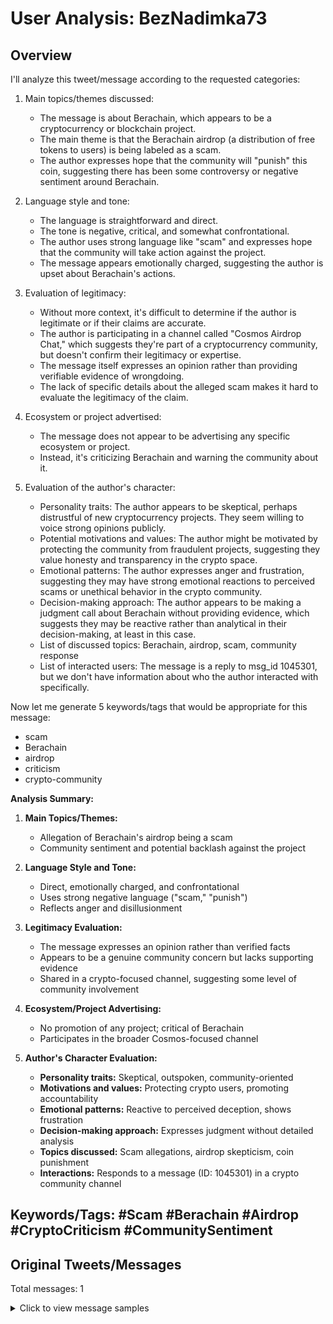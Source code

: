 # User Analysis: BezNadimka73

## Overview

<think>
I'll analyze this tweet/message according to the requested categories:

1. Main topics/themes discussed:
   - The message is about Berachain, which appears to be a cryptocurrency or blockchain project.
   - The main theme is that the Berachain airdrop (a distribution of free tokens to users) is being labeled as a scam.
   - The author expresses hope that the community will "punish" this coin, suggesting there has been some controversy or negative sentiment around Berachain.

2. Language style and tone:
   - The language is straightforward and direct.
   - The tone is negative, critical, and somewhat confrontational.
   - The author uses strong language like "scam" and expresses hope that the community will take action against the project.
   - The message appears emotionally charged, suggesting the author is upset about Berachain's actions.

3. Evaluation of legitimacy:
   - Without more context, it's difficult to determine if the author is legitimate or if their claims are accurate.
   - The author is participating in a channel called "Cosmos Airdrop Chat," which suggests they're part of a cryptocurrency community, but doesn't confirm their legitimacy or expertise.
   - The message itself expresses an opinion rather than providing verifiable evidence of wrongdoing.
   - The lack of specific details about the alleged scam makes it hard to evaluate the legitimacy of the claim.

4. Ecosystem or project advertised:
   - The message does not appear to be advertising any specific ecosystem or project.
   - Instead, it's criticizing Berachain and warning the community about it.

5. Evaluation of the author's character:
   - Personality traits: The author appears to be skeptical, perhaps distrustful of new cryptocurrency projects. They seem willing to voice strong opinions publicly.
   - Potential motivations and values: The author might be motivated by protecting the community from fraudulent projects, suggesting they value honesty and transparency in the crypto space.
   - Emotional patterns: The author expresses anger and frustration, suggesting they may have strong emotional reactions to perceived scams or unethical behavior in the crypto community.
   - Decision-making approach: The author appears to be making a judgment call about Berachain without providing evidence, which suggests they may be reactive rather than analytical in their decision-making, at least in this case.
   - List of discussed topics: Berachain, airdrop, scam, community response
   - List of interacted users: The message is a reply to msg_id 1045301, but we don't have information about who the author interacted with specifically.

Now let me generate 5 keywords/tags that would be appropriate for this message:
- scam
- Berachain
- airdrop
- criticism
- crypto-community
</think>

**Analysis Summary:**

1. **Main Topics/Themes:**
   - Allegation of Berachain's airdrop being a scam
   - Community sentiment and potential backlash against the project

2. **Language Style and Tone:**
   - Direct, emotionally charged, and confrontational
   - Uses strong negative language ("scam," "punish")
   - Reflects anger and disillusionment

3. **Legitimacy Evaluation:**
   - The message expresses an opinion rather than verified facts
   - Appears to be a genuine community concern but lacks supporting evidence
   - Shared in a crypto-focused channel, suggesting some level of community involvement

4. **Ecosystem/Project Advertising:**
   - No promotion of any project; critical of Berachain
   - Participates in the broader Cosmos-focused channel

5. **Author's Character Evaluation:**
   - **Personality traits:** Skeptical, outspoken, community-oriented
   - **Motivations and values:** Protecting crypto users, promoting accountability
   - **Emotional patterns:** Reactive to perceived deception, shows frustration
   - **Decision-making approach:** Expresses judgment without detailed analysis
   - **Topics discussed:** Scam allegations, airdrop skepticism, coin punishment
   - **Interactions:** Responds to a message (ID: 1045301) in a crypto community channel

**Keywords/Tags:**
#Scam #Berachain #Airdrop #CryptoCriticism #CommunitySentiment
---
## Original Tweets/Messages

Total messages: 1

<details>
<summary>Click to view message samples</summary>

| Type | Content |
|------|---------|
| telegram_message | {"message_id": 1045446, "text": "Berachain airdrop is a scam. \nA lot of people are angry and I hope the community will punish this coin.", "date": "2025-02-05T22:13:19+00:00", "channel": {"id": 15... |

</details>
